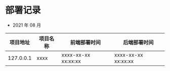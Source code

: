 # 部署记录

- 2021 年 08 月

| 项目地址  | 项目名称 | 前端部署时间        | 后端部署时间        |
| --------- | -------- | ------------------- | ------------------- |
| 127.0.0.1 | xxxx | xxxx-xx-xx xx:xx:xx | xxxx-xx-xx xx:xx:xx |

